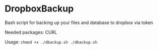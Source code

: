 # DropboxBackup
Bash script for backing up your files and database to dropbox via token

Needed packages: CURL

Usage: 
`chmod +x ./dbackup.sh
./dbackup.sh`
